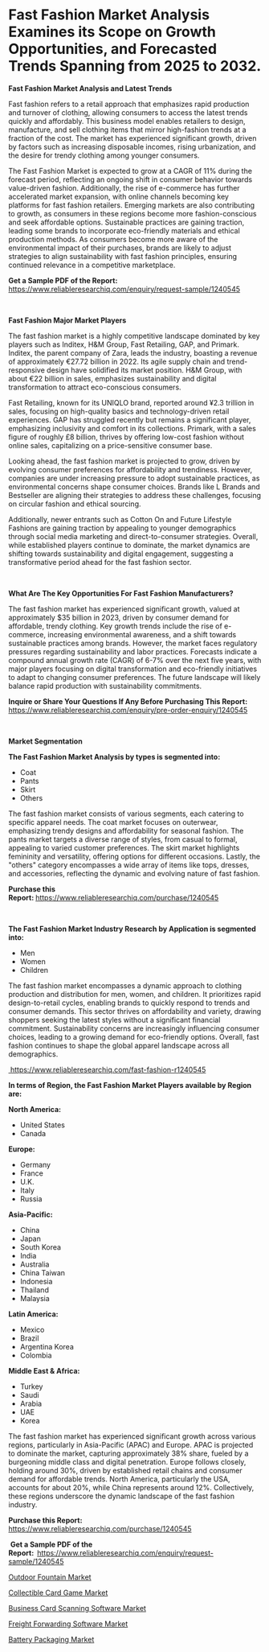 <p><h1>Fast Fashion Market Analysis Examines its Scope on Growth Opportunities, and Forecasted Trends Spanning from 2025 to 2032.</h1></p><p><strong>Fast Fashion Market Analysis and Latest Trends</strong></p>
<p><p>Fast fashion refers to a retail approach that emphasizes rapid production and turnover of clothing, allowing consumers to access the latest trends quickly and affordably. This business model enables retailers to design, manufacture, and sell clothing items that mirror high-fashion trends at a fraction of the cost. The market has experienced significant growth, driven by factors such as increasing disposable incomes, rising urbanization, and the desire for trendy clothing among younger consumers.</p><p>The Fast Fashion Market is expected to grow at a CAGR of 11% during the forecast period, reflecting an ongoing shift in consumer behavior towards value-driven fashion. Additionally, the rise of e-commerce has further accelerated market expansion, with online channels becoming key platforms for fast fashion retailers. Emerging markets are also contributing to growth, as consumers in these regions become more fashion-conscious and seek affordable options. Sustainable practices are gaining traction, leading some brands to incorporate eco-friendly materials and ethical production methods. As consumers become more aware of the environmental impact of their purchases, brands are likely to adjust strategies to align sustainability with fast fashion principles, ensuring continued relevance in a competitive marketplace.</p></p>
<p><strong>Get a Sample PDF of the Report:&nbsp;</strong> <a href="https://www.reliableresearchiq.com/enquiry/request-sample/1240545?utm_campaign=1876&utm_medium=2&utm_source=Github&utm_content=ia&utm_term=10032025&utm_id=fast-fashion">https://www.reliableresearchiq.com/enquiry/request-sample/1240545</a></p>
<p>&nbsp;</p>
<p><strong>Fast Fashion Major Market Players</strong></p>
<p><p>The fast fashion market is a highly competitive landscape dominated by key players such as Inditex, H&M Group, Fast Retailing, GAP, and Primark. Inditex, the parent company of Zara, leads the industry, boasting a revenue of approximately €27.72 billion in 2022. Its agile supply chain and trend-responsive design have solidified its market position. H&M Group, with about €22 billion in sales, emphasizes sustainability and digital transformation to attract eco-conscious consumers.</p><p>Fast Retailing, known for its UNIQLO brand, reported around ¥2.3 trillion in sales, focusing on high-quality basics and technology-driven retail experiences. GAP has struggled recently but remains a significant player, emphasizing inclusivity and comfort in its collections. Primark, with a sales figure of roughly £8 billion, thrives by offering low-cost fashion without online sales, capitalizing on a price-sensitive consumer base. </p><p>Looking ahead, the fast fashion market is projected to grow, driven by evolving consumer preferences for affordability and trendiness. However, companies are under increasing pressure to adopt sustainable practices, as environmental concerns shape consumer choices. Brands like L Brands and Bestseller are aligning their strategies to address these challenges, focusing on circular fashion and ethical sourcing.</p><p>Additionally, newer entrants such as Cotton On and Future Lifestyle Fashions are gaining traction by appealing to younger demographics through social media marketing and direct-to-consumer strategies. Overall, while established players continue to dominate, the market dynamics are shifting towards sustainability and digital engagement, suggesting a transformative period ahead for the fast fashion sector.</p></p>
<p>&nbsp;</p>
<p><strong>What Are The Key Opportunities For Fast Fashion Manufacturers?</strong></p>
<p><p>The fast fashion market has experienced significant growth, valued at approximately $35 billion in 2023, driven by consumer demand for affordable, trendy clothing. Key growth trends include the rise of e-commerce, increasing environmental awareness, and a shift towards sustainable practices among brands. However, the market faces regulatory pressures regarding sustainability and labor practices. Forecasts indicate a compound annual growth rate (CAGR) of 6-7% over the next five years, with major players focusing on digital transformation and eco-friendly initiatives to adapt to changing consumer preferences. The future landscape will likely balance rapid production with sustainability commitments.</p></p>
<p><strong>Inquire or Share Your Questions If Any Before Purchasing This Report:</strong> <a href="https://www.reliableresearchiq.com/enquiry/pre-order-enquiry/1240545?utm_campaign=1876&utm_medium=2&utm_source=Github&utm_content=ia&utm_term=10032025&utm_id=fast-fashion">https://www.reliableresearchiq.com/enquiry/pre-order-enquiry/1240545</a></p>
<p>&nbsp;</p>
<p><strong>Market Segmentation</strong></p>
<p><strong>The Fast Fashion Market Analysis by types is segmented into:</strong></p>
<p><ul><li>Coat</li><li>Pants</li><li>Skirt</li><li>Others</li></ul></p>
<p><p>The fast fashion market consists of various segments, each catering to specific apparel needs. The coat market focuses on outerwear, emphasizing trendy designs and affordability for seasonal fashion. The pants market targets a diverse range of styles, from casual to formal, appealing to varied customer preferences. The skirt market highlights femininity and versatility, offering options for different occasions. Lastly, the "others" category encompasses a wide array of items like tops, dresses, and accessories, reflecting the dynamic and evolving nature of fast fashion.</p></p>
<p><strong>Purchase this Report:&nbsp;</strong><a href="https://www.reliableresearchiq.com/purchase/1240545?utm_campaign=1876&utm_medium=2&utm_source=Github&utm_content=ia&utm_term=10032025&utm_id=fast-fashion">https://www.reliableresearchiq.com/purchase/1240545</a></p>
<p>&nbsp;</p>
<p><strong>The Fast Fashion Market Industry Research by Application is segmented into:</strong></p>
<p><ul><li>Men</li><li>Women</li><li>Children</li></ul></p>
<p><p>The fast fashion market encompasses a dynamic approach to clothing production and distribution for men, women, and children. It prioritizes rapid design-to-retail cycles, enabling brands to quickly respond to trends and consumer demands. This sector thrives on affordability and variety, drawing shoppers seeking the latest styles without a significant financial commitment. Sustainability concerns are increasingly influencing consumer choices, leading to a growing demand for eco-friendly options. Overall, fast fashion continues to shape the global apparel landscape across all demographics.</p></p>
<p><a href="https://www.reliableresearchiq.com/fast-fashion-r1240545?utm_campaign=1876&utm_medium=2&utm_source=Github&utm_content=ia&utm_term=10032025&utm_id=fast-fashion">&nbsp;https://www.reliableresearchiq.com/fast-fashion-r1240545</a></p>
<p><strong>In terms of Region, the Fast Fashion Market Players available by Region are:</strong></p>
<p>
    <p> <strong> North America: </strong>
        <ul>
            <li>United States</li>
            <li>Canada</li>
        </ul>
        </p> 
    <p> <strong> Europe: </strong>
        <ul>
            <li>Germany</li>
            <li>France</li>
            <li>U.K.</li>
            <li>Italy</li>
            <li>Russia</li>
        </ul>
        </p> 
    <p> <strong> Asia-Pacific: </strong>
        <ul>
            <li>China</li>
            <li>Japan</li>
            <li>South Korea</li>
            <li>India</li>
            <li>Australia</li>
            <li>China Taiwan</li>
            <li>Indonesia</li>
            <li>Thailand</li>
            <li>Malaysia</li>
        </ul>
        </p> 
    <p> <strong> Latin America: </strong>
        <ul>
            <li>Mexico</li>
            <li>Brazil</li>
            <li>Argentina Korea</li>
            <li>Colombia</li>
        </ul>
        </p> 
    <p> <strong> Middle East & Africa: </strong>
        <ul>
            <li>Turkey</li>
            <li>Saudi</li>
            <li>Arabia</li>
            <li>UAE</li>
            <li>Korea</li>
        </ul>
    </p>
    </p>
<p><p>The fast fashion market has experienced significant growth across various regions, particularly in Asia-Pacific (APAC) and Europe. APAC is projected to dominate the market, capturing approximately 38% share, fueled by a burgeoning middle class and digital penetration. Europe follows closely, holding around 30%, driven by established retail chains and consumer demand for affordable trends. North America, particularly the USA, accounts for about 20%, while China represents around 12%. Collectively, these regions underscore the dynamic landscape of the fast fashion industry.</p></p>
<p><strong>Purchase this Report: </strong><a href="https://www.reliableresearchiq.com/purchase/1240545?utm_campaign=1876&utm_medium=2&utm_source=Github&utm_content=ia&utm_term=10032025&utm_id=fast-fashion">https://www.reliableresearchiq.com/purchase/1240545</a></p>
<p>&nbsp;<strong>Get a Sample PDF of the Report:&nbsp;&nbsp;</strong><a href="https://www.reliableresearchiq.com/enquiry/request-sample/1240545?utm_campaign=1876&utm_medium=2&utm_source=Github&utm_content=ia&utm_term=10032025&utm_id=fast-fashion">https://www.reliableresearchiq.com/enquiry/request-sample/1240545</a></p>
<p><strong></strong></p>
<p><p><a href="https://github.com/guyerkanakwu/Market-Research-Report-List-1/blob/main/outdoor-fountain-market.md?utm_campaign=1876&utm_medium=2&utm_source=Github&utm_content=ia&utm_term=10032025&utm_id=fast-fashion">Outdoor Fountain Market</a></p><p><a href="https://github.com/totrisammir/Market-Research-Report-List-1/blob/main/collectible-card-game-market.md?utm_campaign=1876&utm_medium=2&utm_source=Github&utm_content=ia&utm_term=10032025&utm_id=fast-fashion">Collectible Card Game Market</a></p><p><a href="https://github.com/haklagjbj/Market-Research-Report-List-1/blob/main/business-card-scanning-software-market.md?utm_campaign=1876&utm_medium=2&utm_source=Github&utm_content=ia&utm_term=10032025&utm_id=fast-fashion">Business Card Scanning Software Market</a></p><p><a href="https://github.com/tandepinho3p/Market-Research-Report-List-1/blob/main/freight-forwarding-software-market.md?utm_campaign=1876&utm_medium=2&utm_source=Github&utm_content=ia&utm_term=10032025&utm_id=fast-fashion">Freight Forwarding Software Market</a></p><p><a href="https://github.com/latilsmickl8/Market-Research-Report-List-1/blob/main/battery-packaging-market.md?utm_campaign=1876&utm_medium=2&utm_source=Github&utm_content=ia&utm_term=10032025&utm_id=fast-fashion">Battery Packaging Market</a></p></p>